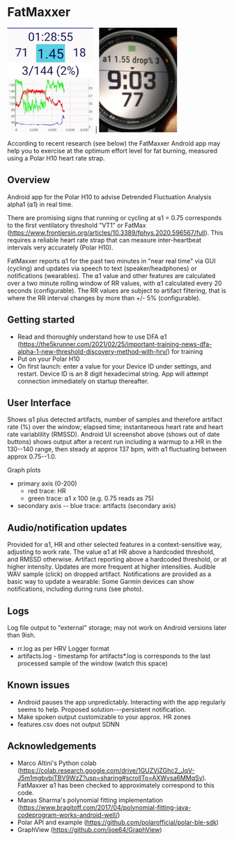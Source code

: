 # FatMaxxer

<img src="https://raw.githubusercontent.com/IanPeake/FatMaxxer/main/screenshot-run-scaled-cropped.jpg" height="240"> |
<img src="https://raw.githubusercontent.com/IanPeake/FatMaxxer/main/garmin_alpha1_notification.jpg" height="240">

According to recent research (see below) the FatMaxxer Android app may help you to exercise at the optimum effort level for fat burning,
measured using a Polar H10 heart rate strap.

## Overview ##
Android app for the Polar H10 to advise Detrended Fluctuation Analysis alpha1 (⍺1) in real time.

There are promising signs that running or cycling at ⍺1 = 0.75 corresponds to the first ventilatory threshold "VT1" or FatMax
(https://www.frontiersin.org/articles/10.3389/fphys.2020.596567/full).
This requires a reliable heart rate strap that can measure inter-heartbeat intervals very accurately (Polar H10).

FatMaxxer reports ⍺1 for the past two minutes in "near real time" via GUI (cycling)
and updates via speech to text (speaker/headphones) or notifications (wearables).
The ⍺1 value and other features are calculated over a two minute rolling window of RR values,
with ⍺1 calculated every 20 seconds (configurable).
The RR values are subject to artifact filtering, that is where the RR interval changes by more than +/- 5% (configurable).

## Getting started ##
- Read and thoroughly understand how to use DFA ⍺1 (https://the5krunner.com/2021/02/25/important-training-news-dfa-alpha-1-new-threshold-discovery-method-with-hrv/) for training
- Put on your Polar H10
- On first launch: enter a value for your Device ID under settings, and restart. Device ID is an 8 digit hexadecimal string. App will attempt connection
  immediately on startup thereafter.

## User Interface ##
Shows ⍺1 plus detected artifacts, number of samples and therefore artifact rate (%) over the window; elapsed time; instantaneous heart rate and heart rate variablility (RMSSD). Android UI screenshot above (shows out of date buttons) shows output after a recent run including a warmup to a HR in the 130--140 range, then steady at approx 137 bpm, with ⍺1 fluctuating between approx 0.75--1.0.

Graph plots
- primary axis (0-200)
  - red trace: HR
  - green trace: ⍺1 x 100 (e.g. 0.75 reads as 75)
- secondary axis
-- blue trace: artifacts (secondary axis)

## Audio/notification updates ##
Provided for ⍺1, HR and other selected features in a context-sensitive way, adjusting to work rate.
The value ⍺1 at HR above a hardcoded threshold, and RMSSD otherwise.
Artifact reporting above a hardcoded threshold, or at higher intensity.
Updates are more frequent at higher intensities.
Audible WAV sample (click) on dropped artifact.
Notifications are provided as a basic way to update a wearable:
Some Garmin devices can show notifications, including during runs (see photo).

## Logs ##
Log file output to "external" storage; may not work on Android versions later than 9ish.
- rr.log as per HRV Logger format
- artifacts.log - timestamp for artifacts*.log is corresponds to the last processed sample of the window (watch this space)

## Known issues ##
- Android pauses the app unpredictably. Interacting with the app regularly seems to help. Proposed solution---persistent notification.
- Make spoken output customizable to your approx. HR zones
- features.csv does not output SDNN

## Acknowledgements ##
- Marco Altini's Python colab
  (https://colab.research.google.com/drive/1GUZVjZGhc2_JqV-J5m1mgbvbiTBV9WzZ?usp=sharing#scrollTo=AXWvsa6MMqSv).
  FatMaxxer ⍺1 has been checked to approximately correspond to this code.
- Manas Sharma's polynomial fitting implementation (https://www.bragitoff.com/2017/04/polynomial-fitting-java-codeprogram-works-android-well/)
- Polar API and example (https://github.com/polarofficial/polar-ble-sdk)
- GraphView (https://github.com/jjoe64/GraphView)
